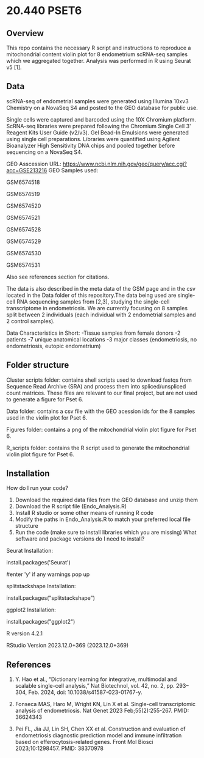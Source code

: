 # 20.440 PSET6

## Overview
This repo contains the necessary R script and instructions to reproduce a mitochondrial content violin plot for 8 endometrium scRNA-seq samples which we aggregated together. Analysis was performed in R using Seurat v5 [1].

## Data
scRNA-seq of endometrial samples were generated using Illumina 10xv3 Chemistry on a NovaSeq S4 and posted to the GEO database for public use.

Single cells were captured and barcoded using the 10X Chromium platform. ScRNA-seq libraries were prepared following the Chromium Single Cell 3' Reagent Kits User Guide (v2/v3). Gel Bead-In Emulsions were generated using single cell preparations. Libraries were quantified using Agilent Bioanalyzer High Sensitivity DNA chips and pooled together before sequencing on a NovaSeq S4.

GEO Asscession URL:
https://www.ncbi.nlm.nih.gov/geo/query/acc.cgi?acc=GSE213216
GEO Samples used:

GSM6574518

GSM6574519

GSM6574520

GSM6574521

GSM6574528

GSM6574529

GSM6574530

GSM6574531

Also see references section for citations.

The data is also described in the meta data of the GSM page and in the csv located in the Data folder of this repository.The data being used are single-cell RNA sequencing samples from [2,3], studying the single-cell transcriptome in endometriosis. We are currently focusing on 8 samples split between 2 individuals (each individual with 2 endometrial samples and 2 control samples).

Data Characteristics in Short:
-Tissue samples from female donors
-2 patients
-7 unique anatomical locations
-3 major classes (endometriosis, no endometriosis, eutopic endometrium)

## Folder structure
Cluster scripts folder: contains shell scripts used to download fastqs from Sequence Read Archive (SRA) and process them into spliced/unspliced count matrices. These files are relevant to our final project, but are not used to generate a figure for Pset 6.

Data folder: contains a csv file with the GEO acession ids for the 8 samples used in the violin plot for Pset 6.

Figures folder: contains a png of the mitochondrial violin plot figure for Pset 6.

R_scripts folder: contains the R script used to generate the mitochondrial violin plot figure for Pset 6.

## Installation
How do I run your code?
1. Download the required data files from the GEO database and unzip them
2. Download the R script file (Endo_Analysis.R)
3. Install R studio or some other means of running R code
4. Modify the paths in Endo_Analysis.R to match your preferred local file structure
5. Run the code (make sure to install libraries which you are missing)
What software and package versions do I need to install?

Seurat Installation:

install.packages('Seurat')

#enter 'y' if any warnings pop up

splitstackshape Installation:

install.packages("splitstackshape")

ggplot2 Installation:

install.packages("ggplot2")

R version 4.2.1

RStudio Version 2023.12.0+369 (2023.12.0+369)

## References

1. Y. Hao et al., “Dictionary learning for integrative, multimodal and scalable single-cell analysis,” Nat Biotechnol, vol. 42, no. 2, pp. 293–304, Feb. 2024, doi: 10.1038/s41587-023-01767-y.

2. Fonseca MAS, Haro M, Wright KN, Lin X et al. Single-cell transcriptomic analysis of endometriosis. Nat Genet 2023 Feb;55(2):255-267. PMID: 36624343

3. Pei FL, Jia JJ, Lin SH, Chen XX et al. Construction and evaluation of endometriosis diagnostic prediction model and immune infiltration based on efferocytosis-related genes. Front Mol Biosci 2023;10:1298457. PMID: 38370978



